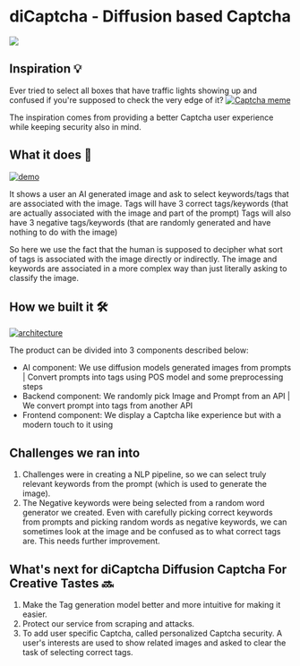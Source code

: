 # diCaptcha - Diffusion based Captcha 

<a href="https://docs.google.com/presentation/d/1ARbmzb_C3B-hN-pEPFlt5jiScLO08jxrUn0mRA4ZI-I/edit?usp=sharing" title="Introduction slides">
<img src="https://img.shields.io/badge/introduction%20slides-%23E4637C.svg?&style=for-the-badge&logo=slides&logoColor=white" />
</a>

## Inspiration 💡

Ever tried to select all boxes that have traffic lights showing up and confused if you're supposed to check the very edge of it?
[![Captcha meme][1]][1]

The inspiration comes from providing a better Captcha user experience while keeping security also in mind.


## What it does 🤖

[![demo][3]][3]

It shows a user an AI generated image and ask to select keywords/tags that are associated with the image.
Tags will have 3 correct tags/keywords (that are actually associated with the image and part of the prompt)
Tags will also have 3 negative tags/keywords (that are randomly generated and have nothing to do with the image)

So here we use the fact that the human is supposed to decipher what sort of tags is associated with the image directly or indirectly. The image and keywords are associated in a more complex way than just literally asking to classify the image.

## How we built it 🛠️

[![architecture][2]][2]

The product can be divided into 3 components described below:

- AI component: We use diffusion models generated images from prompts | Convert prompts into tags using POS model and some preprocessing steps
- Backend component: We randomly pick Image and Prompt from an API | We convert prompt into tags from another API
- Frontend component: We display a Captcha like experience but with a modern touch to it using

## Challenges we ran into

1. Challenges were in creating a NLP pipeline, so we can select truly relevant keywords from the prompt (which is used to generate the image).
2. The Negative keywords were being selected from a random word generator we created. Even with carefully picking correct keywords from prompts and picking random words as negative keywords, we can sometimes look at the image and be confused as to what correct tags are. This needs further improvement.


## What's next for diCaptcha Diffusion Captcha For Creative Tastes 🔜

1. Make the Tag generation model better and more intuitive for making it easier.
2. Protect our service from scraping and attacks.
3. To add user specific Captcha, called personalized Captcha security. A user's interests are used to show related images and asked to clear the task of selecting correct tags.


[1]: https://i.stack.imgur.com/GaofR.png
[2]: https://i.stack.imgur.com/hxpi0.jpg
[3]: https://i.stack.imgur.com/IhFBx.jpg
